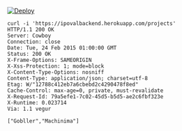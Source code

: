 [![Deploy](https://www.herokucdn.com/deploy/button.png)](https://heroku.com/deploy)

```
curl -i 'https://ipovalbackend.herokuapp.com/projects'
HTTP/1.1 200 OK
Server: Cowboy
Connection: close
Date: Tue, 24 Feb 2015 01:00:00 GMT
Status: 200 OK
X-Frame-Options: SAMEORIGIN
X-Xss-Protection: 1; mode=block
X-Content-Type-Options: nosniff
Content-Type: application/json; charset=utf-8
Etag: W/"12788c412eb7a6cbebd2c4290478f8ed"
Cache-Control: max-age=0, private, must-revalidate
X-Request-Id: 79a5efe1-7c02-45d5-b5d5-ae2c6fbf323e
X-Runtime: 0.023714
Via: 1.1 vegur

["Gobller","Machinima"]
```

